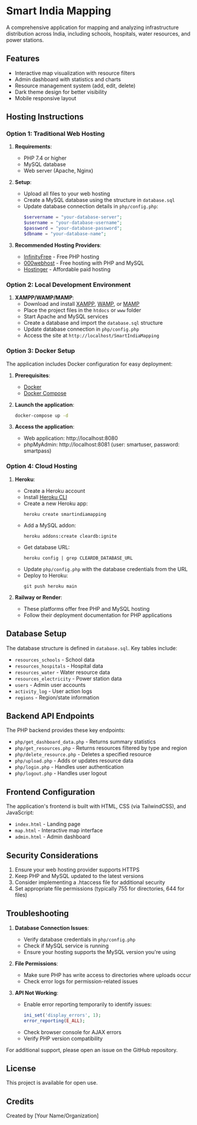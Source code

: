 # Smart India Mapping

A comprehensive application for mapping and analyzing infrastructure distribution across India, including schools, hospitals, water resources, and power stations.

## Features

- Interactive map visualization with resource filters
- Admin dashboard with statistics and charts
- Resource management system (add, edit, delete)
- Dark theme design for better visibility
- Mobile responsive layout

## Hosting Instructions

### Option 1: Traditional Web Hosting

1. **Requirements**:
   - PHP 7.4 or higher
   - MySQL database
   - Web server (Apache, Nginx)

2. **Setup**:
   - Upload all files to your web hosting
   - Create a MySQL database using the structure in `database.sql`
   - Update database connection details in `php/config.php`:
     ```php
     $servername = "your-database-server";
     $username = "your-database-username";
     $password = "your-database-password";
     $dbname = "your-database-name";
     ```

3. **Recommended Hosting Providers**:
   - [InfinityFree](https://infinityfree.net/) - Free PHP hosting
   - [000webhost](https://www.000webhost.com/) - Free hosting with PHP and MySQL
   - [Hostinger](https://www.hostinger.com/) - Affordable paid hosting

### Option 2: Local Development Environment

1. **XAMPP/WAMP/MAMP**:
   - Download and install [XAMPP](https://www.apachefriends.org/), [WAMP](https://www.wampserver.com/), or [MAMP](https://www.mamp.info/)
   - Place the project files in the `htdocs` or `www` folder
   - Start Apache and MySQL services
   - Create a database and import the `database.sql` structure
   - Update database connection in `php/config.php`
   - Access the site at `http://localhost/SmartIndiaMapping`

### Option 3: Docker Setup

The application includes Docker configuration for easy deployment:

1. **Prerequisites**:
   - [Docker](https://www.docker.com/get-started)
   - [Docker Compose](https://docs.docker.com/compose/install/)

2. **Launch the application**:
   ```bash
   docker-compose up -d
   ```

3. **Access the application**:
   - Web application: http://localhost:8080
   - phpMyAdmin: http://localhost:8081 (user: smartuser, password: smartpass)

### Option 4: Cloud Hosting

1. **Heroku**:
   - Create a Heroku account
   - Install [Heroku CLI](https://devcenter.heroku.com/articles/heroku-cli)
   - Create a new Heroku app:
     ```
     heroku create smartindiamapping
     ```
   - Add a MySQL addon:
     ```
     heroku addons:create cleardb:ignite
     ```
   - Get database URL:
     ```
     heroku config | grep CLEARDB_DATABASE_URL
     ```
   - Update `php/config.php` with the database credentials from the URL
   - Deploy to Heroku:
     ```
     git push heroku main
     ```

2. **Railway or Render**:
   - These platforms offer free PHP and MySQL hosting
   - Follow their deployment documentation for PHP applications

## Database Setup

The database structure is defined in `database.sql`. Key tables include:

- `resources_schools` - School data
- `resources_hospitals` - Hospital data
- `resources_water` - Water resource data
- `resources_electricity` - Power station data
- `users` - Admin user accounts
- `activity_log` - User action logs
- `regions` - Region/state information

## Backend API Endpoints

The PHP backend provides these key endpoints:

- `php/get_dashboard_data.php` - Returns summary statistics
- `php/get_resources.php` - Returns resources filtered by type and region
- `php/delete_resource.php` - Deletes a specified resource
- `php/upload.php` - Adds or updates resource data
- `php/login.php` - Handles user authentication
- `php/logout.php` - Handles user logout

## Frontend Configuration

The application's frontend is built with HTML, CSS (via TailwindCSS), and JavaScript:

- `index.html` - Landing page
- `map.html` - Interactive map interface
- `admin.html` - Admin dashboard

## Security Considerations

1. Ensure your web hosting provider supports HTTPS
2. Keep PHP and MySQL updated to the latest versions
3. Consider implementing a .htaccess file for additional security
4. Set appropriate file permissions (typically 755 for directories, 644 for files)

## Troubleshooting

1. **Database Connection Issues**:
   - Verify database credentials in `php/config.php`
   - Check if MySQL service is running
   - Ensure your hosting supports the MySQL version you're using

2. **File Permissions**:
   - Make sure PHP has write access to directories where uploads occur
   - Check error logs for permission-related issues

3. **API Not Working**:
   - Enable error reporting temporarily to identify issues:
     ```php
     ini_set('display_errors', 1);
     error_reporting(E_ALL);
     ```
   - Check browser console for AJAX errors
   - Verify PHP version compatibility

For additional support, please open an issue on the GitHub repository.

## License

This project is available for open use.

## Credits

Created by [Your Name/Organization] 